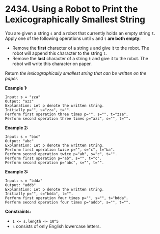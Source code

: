 # 2434. Using a Robot to Print the Lexicographically Smallest String

You are given a string `s` and a robot that currently holds an empty string `t`. Apply one of the following operations until `s` and `t` **are both empty**:

- Remove the **first** character of a string `s` and give it to the robot. The robot will append this character to the string `t`.
- Remove the **last** character of a string `t` and give it to the robot. The robot will write this character on paper.

Return *the lexicographically smallest string that can be written on the paper.*

**Example 1:**

```()
Input: s = "zza"
Output: "azz"
Explanation: Let p denote the written string.
Initially p="", s="zza", t="".
Perform first operation three times p="", s="", t="zza".
Perform second operation three times p="azz", s="", t="".
```

**Example 2:**

```()
Input: s = "bac"
Output: "abc"
Explanation: Let p denote the written string.
Perform first operation twice p="", s="c", t="ba". 
Perform second operation twice p="ab", s="c", t="". 
Perform first operation p="ab", s="", t="c". 
Perform second operation p="abc", s="", t="".
```

**Example 3:**

```()
Input: s = "bdda"
Output: "addb"
Explanation: Let p denote the written string.
Initially p="", s="bdda", t="".
Perform first operation four times p="", s="", t="bdda".
Perform second operation four times p="addb", s="", t="".
```

**Constraints:**

- `1 <= s.length <= 10^5`
- `s` consists of only English lowercase letters.
